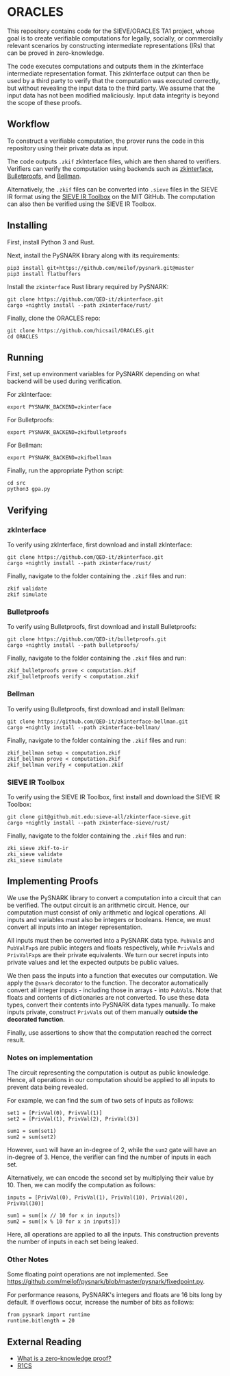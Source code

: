 # ORACLES

This repository contains code for the SIEVE/ORACLES TA1 project, whose goal is to create verifiable computations for legally, socially, or commercially relevant scenarios by constructing intermediate representations (IRs) that can be proved in zero-knowledge. 

The code executes computations and outputs them in the zkInterface intermediate representation format. This zkInterface output can then be used by a third party to verify that the computation was executed correctly, but without revealing the input data to the third party. We assume that the input data has not been modified maliciously. Input data integrity is beyond the scope of these proofs.

## Workflow

To construct a verifiable computation, the prover runs the code in this repository using their private data as input. 

The code outputs `.zkif` zkInterface files, which are then shared to verifiers. Verifiers can verify the computation using backends such as [zkinterface](https://github.com/QED-it/zkinterface/), [Bulletproofs](https://github.com/QED-it/bulletproofs), and [Bellman](https://github.com/QED-it/zkinterface-bellman).

Alternatively, the `.zkif` files can be converted into `.sieve` files in the SIEVE IR format using the [SIEVE IR Toolbox](https://github.mit.edu/sieve-all/zkinterface-sieve) on the MIT GitHub. The computation can also then be verified using the SIEVE IR Toolbox.

## Installing

First, install Python 3 and Rust.

Next, install the PySNARK library along with its requirements:
```
pip3 install git+https://github.com/meilof/pysnark.git@master
pip3 install flatbuffers
```

Install the `zkinterface` Rust library required by PySNARK:
```
git clone https://github.com/QED-it/zkinterface.git
cargo +nightly install --path zkinterface/rust/
```

Finally, clone the ORACLES repo:
```
git clone https://github.com/hicsail/ORACLES.git
cd ORACLES
```

## Running

First, set up environment variables for PySNARK depending on what backend will be used during verification.

For zkInterface:
```
export PYSNARK_BACKEND=zkinterface
```
For Bulletproofs:
```
export PYSNARK_BACKEND=zkifbulletproofs
```
For Bellman:
```
export PYSNARK_BACKEND=zkifbellman
```

Finally, run the appropriate Python script:
```
cd src 
python3 gpa.py
```

## Verifying

### zkInterface

To verify using zkInterface, first download and install zkInterface:
```
git clone https://github.com/QED-it/zkinterface.git
cargo +nightly install --path zkinterface/rust/
```

Finally, navigate to the folder containing the `.zkif` files and run:
```
zkif validate
zkif simulate
```

### Bulletproofs

To verify using Bulletproofs, first download and install Bulletproofs:
```
git clone https://github.com/QED-it/bulletproofs.git
cargo +nightly install --path bulletproofs/
```

Finally, navigate to the folder containing the `.zkif` files and run:
```
zkif_bulletproofs prove < computation.zkif
zkif_bulletproofs verify < computation.zkif
```

### Bellman

To verify using Bulletproofs, first download and install Bellman:
```
git clone https://github.com/QED-it/zkinterface-bellman.git
cargo +nightly install --path zkinterface-bellman/
```

Finally, navigate to the folder containing the `.zkif` files and run:
```
zkif_bellman setup < computation.zkif
zkif_bellman prove < computation.zkif
zkif_bellman verify < computation.zkif
```

### SIEVE IR Toolbox

To verify using the SIEVE IR Toolbox, first install and download the SIEVE IR Toolbox:
```
git clone git@github.mit.edu:sieve-all/zkinterface-sieve.git
cargo +nightly install --path zkinterface-sieve/rust/
```

Finally, navigate to the folder containing the `.zkif` files and run:
```
zki_sieve zkif-to-ir
zki_sieve validate
zki_sieve simulate
```

## Implementing Proofs

We use the PySNARK library to convert a computation into a circuit that can be verified. The output circuit is an arithmetic circuit. Hence, our computation must consist of only arithmetic and logical operations. All inputs and variables must also be integers or booleans. Hence, we must convert all inputs into an integer representation.

All inputs must then be converted into a PySNARK data type. `PubVal`s and `PubValFxp`s are public integers and floats respectively, while `PrivVal`s and `PrivValFxp`s are their private equivalents. We turn our secret inputs into private values and let the expected outputs be public values.

We then pass the inputs into a function that executes our computation. We apply the `@snark` decorator to the function. The decorator automatically convert all integer inputs - including those in arrays - into `PubVal`s. Note that floats and contents of dictionaries are not converted. To use these data types, convert their contents into PySNARK data types manually. To make inputs private, construct `PrivVal`s out of them manually **outside the decorated function**. 

Finally, use assertions to show that the computation reached the correct result.

### Notes on implementation

The circuit representing the computation is output as public knowledge. Hence, all operations in our computation should be applied to all inputs to prevent data being revealed. 

For example, we can find the sum of two sets of inputs as follows:
```
set1 = [PrivVal(0), PrivVal(1)]
set2 = [PrivVal(1), PrivVal(2), PrivVal(3)]

sum1 = sum(set1)
sum2 = sum(set2)
```
However, `sum1` will have an in-degree of 2, while the `sum2` gate will have an in-degree of 3. Hence, the verifier can find the number of inputs in each set.

Alternatively, we can encode the second set by multiplying their value by 10. Then, we can modify the computation as follows:
```
inputs = [PrivVal(0), PrivVal(1), PrivVal(10), PrivVal(20), PrivVal(30)]

sum1 = sum([x // 10 for x in inputs])
sum2 = sum([x % 10 for x in inputs]])
```
Here, all operations are applied to all the inputs. This construction prevents the number of inputs in each set being leaked.

### Other Notes

Some floating point operations are not implemented. See https://github.com/meilof/pysnark/blob/master/pysnark/fixedpoint.py.

For performance reasons, PySNARK's integers and floats are 16 bits long by default.
If overflows occur, increase the number of bits as follows:
```
from pysnark import runtime
runtime.bitlength = 20
```

## External Reading
* [What is a zero-knowledge proof?](https://zkp.science/)
* [R1CS](http://www.zeroknowledgeblog.com/index.php/the-pinocchio-protocol/r1cs)
